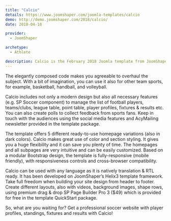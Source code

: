 ```yaml
---
title: "Calcio"
details: https://www.joomshaper.com/joomla-templates/calcio
demo: http://demo.joomshaper.com/2018/calcio/
date: 2018-04-18

provider:
  - JoomShaper

archetype:
  - Athlete

description: Calcio is the February 2018 Joomla template from JoomShaper. It’s a perfectly suited package for soccer news sites, football clubs, soccer-based websites dedicated to team fans & sports organizations, and so on.
---
```


The elegantly composed code makes you agreeable to overhaul the subject. With a bit of imagination, you can use it also for other team sports, for example, basketball, handball, and volleyball.

Calcio includes not only a modern design but also all necessary features (e.g. SP Soccer component) to manage the list of football players, teams/clubs, league table, point table, player profiles, fixtures & results etc. You can also create polls to collect feedback from sports fans. Keep in touch with the audiences using the social media features and AcyMailing newsletter provided in the template package.

The template offers 5 different ready-to-use homepage variations (also in dark colors). Calcio makes great use of color and section styling. It gives you a huge flexibility and it can save you plenty of time. The homepages and all subpages are very intuitive and can be easily customized. Based on a modular Bootstrap design, the template is fully-responsive (mobile friendly), with responsiveness controls and cross-browser compatibility.

Calcio can be used with any language as it is natively translation & RTL ready. It has been developed on JoomShaper’s Helix3 template framework. Take full freedom when building your site design from header to footer. Create different layouts, also with videos, background images, shape rows, using premium drag & drop SP Page Builder Pro 3 ($49) which is provided for free in the template QuickStart package.

So, what are you waiting for? Get a professional soccer website with player profiles, standings, fixtures and results with Calcio!
